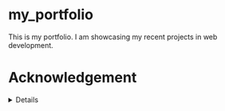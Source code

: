 # my_portfolio
This is my portfolio. I am showcasing my recent projects in web development.


<h1> Acknowledgement </h1>
<details>
    <h2> Photo Credits: </h2>

    <h3> Three mages are from unsplash: https://images.unsplash.com  </h3>
    <summary>
        <p>
            * food:
                * https://images.unsplash.com/photo-1502741126161-b048400d085d?ixlib=rb-1.2.1&ixid=eyJhcHBfaWQiOjEyMDd9&auto=format&fit=crop&w=1050&q=80
               by Joanna Kosinska
        </p>
        <p>
            *news feed
             * https://images.unsplash.com/photo-1483546363825-7ebf25fb7513?ixlib=rb-1.2.1&ixid=eyJhcHBfaWQiOjEyMDd9&auto=format&fit=crop&w=1050&q=80
            by Jan Kahánek
        </p>
        <p>
            *cover
                *https://images.unsplash.com/photo-1488998427799-e3362cec87c3?ixlib=rb-1.2.1&ixid=eyJhcHBfaWQiOjEyMDd9&auto=format&fit=crop&w=1050&q=80 
             by JESHOOTS.COM
        </p>
 </summary>

 <p> 
    <h3> Other notable acknowledgements: </h3>
    <p>
        Followed lessons and code in Udacity, w3schools, Mozilla references and other google searches. <br>
        Also, used w3c validators.
    </p>
 </p>
</details>





